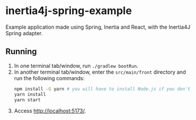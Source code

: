 # inertia4j-spring-example

Example application made using Spring, Inertia and React, with the Inertia4J Spring adapter.

## Running

1. In one terminal tab/window, run `./gradlew bootRun`.
2. In another terminal tab/window, enter the `src/main/front` directory and run the following commands:
    ```sh
    npm install -G yarn # you will have to install Node.js if you don't have it already
    yarn install
    yarn start
    ```
3. Access [http://localhost:5173/](http://localhost:5173/).
